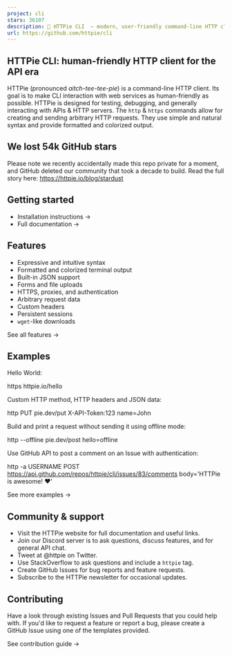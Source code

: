 ```yaml
---
project: cli
stars: 36107
description: 🥧 HTTPie CLI  — modern, user-friendly command-line HTTP client for the API era. JSON support, colors, sessions, downloads, plugins & more.
url: https://github.com/httpie/cli
---
```


  
HTTPie CLI: human-friendly HTTP client for the API era
---------------------------------------------------------

HTTPie (pronounced _aitch-tee-tee-pie_) is a command-line HTTP client. Its goal is to make CLI interaction with web services as human-friendly as possible. HTTPie is designed for testing, debugging, and generally interacting with APIs & HTTP servers. The `http` & `https` commands allow for creating and sending arbitrary HTTP requests. They use simple and natural syntax and provide formatted and colorized output.

We lost 54k GitHub stars
------------------------

Please note we recently accidentally made this repo private for a moment, and GitHub deleted our community that took a decade to build. Read the full story here: https://httpie.io/blog/stardust

Getting started
---------------

-   Installation instructions →
-   Full documentation →

Features
--------

-   Expressive and intuitive syntax
-   Formatted and colorized terminal output
-   Built-in JSON support
-   Forms and file uploads
-   HTTPS, proxies, and authentication
-   Arbitrary request data
-   Custom headers
-   Persistent sessions
-   `wget`\-like downloads

See all features →

Examples
--------

Hello World:

https httpie.io/hello

Custom HTTP method, HTTP headers and JSON data:

http PUT pie.dev/put X-API-Token:123 name=John

Build and print a request without sending it using offline mode:

http --offline pie.dev/post hello=offline

Use GitHub API to post a comment on an Issue with authentication:

http -a USERNAME POST https://api.github.com/repos/httpie/cli/issues/83/comments body='HTTPie is awesome! :heart:'

See more examples →

Community & support
-------------------

-   Visit the HTTPie website for full documentation and useful links.
-   Join our Discord server is to ask questions, discuss features, and for general API chat.
-   Tweet at @httpie on Twitter.
-   Use StackOverflow to ask questions and include a `httpie` tag.
-   Create GitHub Issues for bug reports and feature requests.
-   Subscribe to the HTTPie newsletter for occasional updates.

Contributing
------------

Have a look through existing Issues and Pull Requests that you could help with. If you'd like to request a feature or report a bug, please create a GitHub Issue using one of the templates provided.

See contribution guide →
